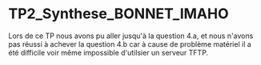 # TP2_Synthese_BONNET_IMAHO

Lors  de ce TP nous avons pu aller jusqu'à la question 4.a, et nous n'avons pas réussi à achever la question 4.b car à cause de problème matériel il a été difficile voir même impossible d'utilsier un serveur TFTP. 

